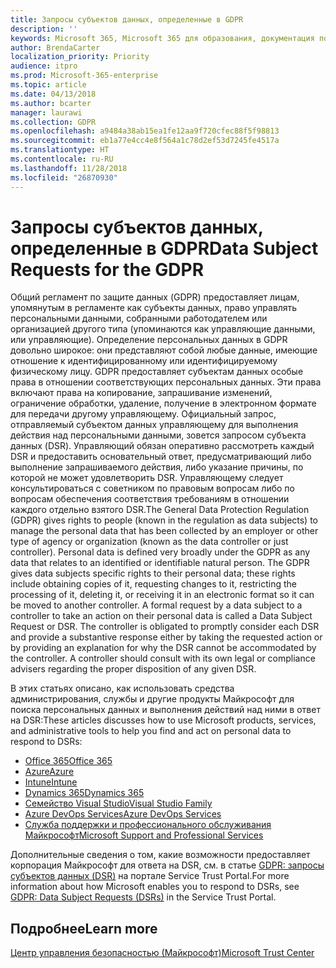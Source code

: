 ```yaml
---
title: Запросы субъектов данных, определенные в GDPR
description: ''
keywords: Microsoft 365, Microsoft 365 для образования, документация по Microsoft 365, GDPR
author: BrendaCarter
localization_priority: Priority
audience: itpro
ms.prod: Microsoft-365-enterprise
ms.topic: article
ms.date: 04/13/2018
ms.author: bcarter
manager: laurawi
ms.collection: GDPR
ms.openlocfilehash: a9484a38ab15ea1fe12aa9f720cfec88f5f98813
ms.sourcegitcommit: eb1a77e4cc4e8f564a1c78d2ef53d7245fe4517a
ms.translationtype: HT
ms.contentlocale: ru-RU
ms.lasthandoff: 11/28/2018
ms.locfileid: "26870930"
---
```

# <a name="data-subject-requests-for-the-gdpr"></a><span data-ttu-id="c00ec-103">Запросы субъектов данных, определенные в GDPR</span><span class="sxs-lookup"><span data-stu-id="c00ec-103">Data Subject Requests for the GDPR</span></span>

<span data-ttu-id="c00ec-p101">Общий регламент по защите данных (GDPR) предоставляет лицам, упомянутым в регламенте как субъекты данных, право управлять персональными данными, собранными работодателем или организацией другого типа (упоминаются как управляющие данными, или управляющие). Определение персональных данных в GDPR довольно широкое: они представляют собой любые данные, имеющие отношение к идентифицированному или идентифицируемому физическому лицу. GDPR предоставляет субъектам данных особые права в отношении соответствующих персональных данных. Эти права включают права на копирование, запрашивание изменений, ограничение обработки, удаление, получение в электронном формате для передачи другому управляющему. Официальный запрос, отправляемый субъектом данных управляющему для выполнения действия над персональными данными, зовется запросом субъекта данных (DSR). Управляющий обязан оперативно рассмотреть каждый DSR и предоставить основательный ответ, предусматривающий либо выполнение запрашиваемого действия, либо указание причины, по которой не может удовлетворить DSR. Управляющему следует консультироваться с советником по правовым вопросам либо по вопросам обеспечения соответствия требованиям в отношении каждого отдельно взятого DSR.</span><span class="sxs-lookup"><span data-stu-id="c00ec-p101">The General Data Protection Regulation (GDPR) gives rights to people (known in the regulation as data subjects) to manage the personal data that has been collected by an employer or other type of agency or organization (known as the data controller or just controller). Personal data is defined very broadly under the GDPR as any data that relates to an identified or identifiable natural person. The GDPR gives data subjects specific rights to their personal data; these rights include obtaining copies of it, requesting changes to it, restricting the processing of it, deleting it, or receiving it in an electronic format so it can be moved to another controller. A formal request by a data subject to a controller to take an action on their personal data is called a Data Subject Request or DSR. The controller is obligated to promptly consider each DSR and provide a substantive response either by taking the requested action or by providing an explanation for why the DSR cannot be accommodated by the controller. A controller should consult with its own legal or compliance advisers regarding the proper disposition of any given DSR.</span></span>

<span data-ttu-id="c00ec-110">В этих статьях описано, как использовать средства администрирования, службы и другие продукты Майкрософт для поиска персональных данных и выполнения действий над ними в ответ на DSR:</span><span class="sxs-lookup"><span data-stu-id="c00ec-110">These articles discusses how to use Microsoft products, services, and administrative tools to help you find and act on personal data to respond to DSRs:</span></span>

- [<span data-ttu-id="c00ec-111">Office 365</span><span class="sxs-lookup"><span data-stu-id="c00ec-111">Office 365</span></span>](gdpr-dsr-Office365.md)
- [<span data-ttu-id="c00ec-112">Azure</span><span class="sxs-lookup"><span data-stu-id="c00ec-112">Azure</span></span>](gdpr-dsr-Azure.md)
- [<span data-ttu-id="c00ec-113">Intune</span><span class="sxs-lookup"><span data-stu-id="c00ec-113">Intune</span></span>](gdpr-dsr-Intune.md)
- [<span data-ttu-id="c00ec-114">Dynamics 365</span><span class="sxs-lookup"><span data-stu-id="c00ec-114">Dynamics 365</span></span>](gdpr-dsr-Dynamics365.md)
- [<span data-ttu-id="c00ec-115">Семейство Visual Studio</span><span class="sxs-lookup"><span data-stu-id="c00ec-115">Visual Studio Family</span></span>](gdpr-dsr-visual-studio-family.md)
- [<span data-ttu-id="c00ec-116">Azure DevOps Services</span><span class="sxs-lookup"><span data-stu-id="c00ec-116">Azure DevOps Services</span></span>](gdpr-dsr-vsts.md)
- [<span data-ttu-id="c00ec-117">Служба поддержки и профессионального обслуживания Майкрософт</span><span class="sxs-lookup"><span data-stu-id="c00ec-117">Microsoft Support and Professional Services</span></span>](gdpr-dsr-prof-services.md)

<span data-ttu-id="c00ec-118">Дополнительные сведения о том, какие возможности предоставляет корпорация Майкрософт для ответа на DSR, см. в статье [GDPR: запросы субъектов данных (DSR)](https://servicetrust.microsoft.com/ViewPage/GDPRDSR) на портале Service Trust Portal.</span><span class="sxs-lookup"><span data-stu-id="c00ec-118">For more information about how Microsoft enables you to respond to DSRs, see [GDPR: Data Subject Requests (DSRs)](https://servicetrust.microsoft.com/ViewPage/GDPRDSR) in the Service Trust Portal.</span></span>

## <a name="learn-more"></a><span data-ttu-id="c00ec-119">Подробнее</span><span class="sxs-lookup"><span data-stu-id="c00ec-119">Learn more</span></span>

[<span data-ttu-id="c00ec-120">Центр управления безопасностью (Майкрософт)</span><span class="sxs-lookup"><span data-stu-id="c00ec-120">Microsoft Trust Center</span></span>](https://www.microsoft.com/TrustCenter/Privacy/gdpr/default.aspx)